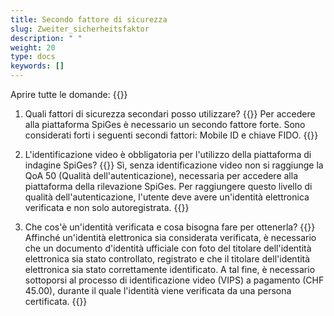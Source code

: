 ```yaml
---
title: Secondo fattore di sicurezza
slug: Zweiter_sicherheitsfaktor 
description: " "
weight: 20
type: docs
keywords: []
---
```


Aprire tutte le domande: {{<collapsibleGroupCommand groupId="Zweiter_sicherheitsfaktor">}}

1. Quali fattori di sicurezza secondari posso utilizzare?
{{<collapsibleBlock groupId="Zweiter_sicherheitsfaktor">}}
Per accedere alla piattaforma SpiGes è necessario un secondo fattore forte. Sono considerati forti i seguenti secondi fattori: Mobile ID e chiave FIDO. 
{{</collapsibleBlock>}}

2. L'identificazione video è obbligatoria per l'utilizzo della piattaforma di indagine SpiGes?
{{<collapsibleBlock groupId="Zweiter_sicherheitsfaktor">}}
Sì, senza identificazione video non si raggiunge la QoA 50 (Qualità dell'autenticazione), necessaria per accedere alla piattaforma della rilevazione SpiGes. Per raggiungere questo livello di qualità dell'autenticazione, l'utente deve avere un'identità elettronica verificata e non solo autoregistrata.
{{</collapsibleBlock>}}

3. Che cos'è un'identità verificata e cosa bisogna fare per ottenerla?
{{<collapsibleBlock groupId="Zweiter_sicherheitsfaktor">}}
Affinché un'identità elettronica sia considerata verificata, è necessario che un documento d'identità ufficiale con foto del titolare dell'identità elettronica sia stato controllato, registrato e che il titolare dell'identità elettronica sia stato correttamente identificato. A tal fine, è necessario sottoporsi al processo di identificazione video (VIPS) a pagamento (CHF 45.00), durante il quale l'identità viene verificata da una persona certificata.
{{</collapsibleBlock>}}
